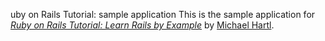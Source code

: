 uby on Rails Tutorial: sample application This is the sample application for [*Ruby on Rails Tutorial: Learn Rails by Example*](http://railstutorial.org/) by [Michael Hartl](http://michaelhartl.com/).
